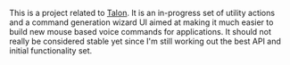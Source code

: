 This is a project related to [Talon](https://talonvoice.com/). It is an in-progress set of utility actions and a command generation wizard UI aimed at making it much easier to build new mouse based voice commands for applications. It should not really be considered stable yet since I'm still working out the best API and initial functionality set.
